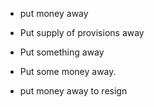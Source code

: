 - put money away
- Put supply of provisions away
- Put something away 
- Put some money away.

- put money away to resign